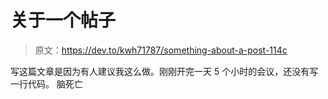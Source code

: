 # 关于一个帖子

> 原文：<https://dev.to/kwh71787/something-about-a-post-114c>

写这篇文章是因为有人建议我这么做。刚刚开完一天 5 个小时的会议，还没有写一行代码。
脑死亡